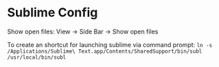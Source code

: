 # Sublime Config

Show open files: View -> Side Bar -> Show open files

To create an shortcut for launching sublime via command prompt:
`ln -s /Applications/Sublime\ Text.app/Contents/SharedSupport/bin/subl /usr/local/bin/subl`
